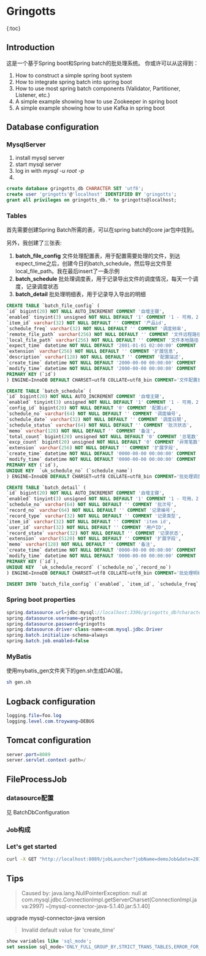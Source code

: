# Gringotts

{:toc}

## Introduction

这是一个基于Spring boot和Spring batch的批处理系统。
你或许可以从这得到：
1. How to construct a simple spring boot system
2. How to integrate spring batch into spring boot
3. How to use most spring batch components (Validator, Partitioner, Listener, etc.)
4. A simple example showing how to use Zookeeper in spring boot
5. A simple example showing how to use Kafka in spring boot

## Database configuration

### MysqlServer

1. install mysql server
2. start mysql server
3. log in with *mysql -u root -p*
4.  
```sql
create database gringotts_db CHARACTER SET 'utf8';
create user 'gringotts'@'localhost' IDENTIFIED BY 'gringotts';
grant all privileges on gringotts_db.* to gringotts@localhost;
```

### Tables

首先需要创建Spring Batch所需的表，可以在spring batch的core jar包中找到。

另外，我创建了三张表:
1. **batch\_file\_config** 文件处理配置表，用于配置需要处理的文件，到达expect\_time之后，创建今日的batch\_schedule，然后导出文件至local\_file\_path。我在最后insert了一条示例
2. **batch\_schedule** 批处理调度表，用于记录导出文件的调度情况，每天一个调度，记录调度状态
3. **batch\_detail** 批处理明细表，用于记录导入导出的明细

```sql
CREATE TABLE `batch_file_config` (
`id` bigint(20) NOT NULL AUTO_INCREMENT COMMENT '自增主键',
`enabled` tinyint(3) unsigned NOT NULL DEFAULT '1' COMMENT '1 - 可用，2 - 不可用',
`item_id` varchar(32) NOT NULL DEFAULT '' COMMENT '产品id',
`schedule_freq` varchar(32) NOT NULL DEFAULT '' COMMENT '调度频率',
`remote_file_path` varchar(256) NOT NULL DEFAULT '' COMMENT '文件远程路径',
`local_file_path` varchar(256) NOT NULL DEFAULT '' COMMENT '文件本地路径',
`expect_time` datetime NOT NULL DEFAULT '2001-01-01 02:00:00' COMMENT '预计处理时间',
`extension` varchar(256) NOT NULL DEFAULT '' COMMENT '扩展信息',
`description` varchar(128) NOT NULL DEFAULT '' COMMENT '配置描述',
`create_time` datetime NOT NULL DEFAULT '2000-00-00 00:00:00' COMMENT '创建时间',
`modify_time` datetime NOT NULL DEFAULT '2000-00-00 00:00:00' COMMENT '修改时间',
PRIMARY KEY (`id`)
) ENGINE=InnoDB DEFAULT CHARSET=utf8 COLLATE=utf8_bin COMMENT='文件配置表';

CREATE TABLE `batch_schedule` (
`id` bigint(20) NOT NULL AUTO_INCREMENT COMMENT '自增主键',
`enabled` tinyint(3) unsigned NOT NULL DEFAULT '1' COMMENT '1 - 可用，2 - 不可用',
`config_id` bigint(20) NOT NULL DEFAULT '0' COMMENT '配置id',
`schedule_no` varchar(64) NOT NULL DEFAULT '' COMMENT '调度编号',
`schedule_date` varchar(32) NOT NULL DEFAULT '' COMMENT '调度日期',
`schedule_status` varchar(64) NOT NULL DEFAULT '' COMMENT '批次状态',
`memo` varchar(128) NOT NULL DEFAULT '' COMMENT '备注',
`total_count` bigint(20) unsigned NOT NULL DEFAULT '0' COMMENT '总笔数',
`excp_count` bigint(20) unsigned NOT NULL DEFAULT '0' COMMENT '异常笔数',
`extension` varchar(256) NOT NULL DEFAULT '' COMMENT '扩展字段',
`create_time` datetime NOT NULL DEFAULT '0000-00-00 00:00:00' COMMENT '创建时间',
`modify_time` datetime NOT NULL DEFAULT '0000-00-00 00:00:00' COMMENT '修改时间',
PRIMARY KEY (`id`),
UNIQUE KEY  `uk_schedule_no` (`schedule_name`)
) ENGINE=InnoDB DEFAULT CHARSET=utf8 COLLATE=utf8_bin COMMENT='批处理调度表';

CREATE TABLE `batch_detail` (
`id` bigint(20) NOT NULL AUTO_INCREMENT COMMENT '自增主键',
`enabled` tinyint(3) unsigned NOT NULL DEFAULT '1' COMMENT '1 - 可用，2 - 不可用',
`schedule_no` varchar(64) NOT NULL DEFAULT '' COMMENT '批次号',
`record_no` varchar(64) NOT NULL DEFAULT '' COMMENT '记录编号',
`record_type` varchar(32) NOT NULL DEFAULT '' COMMENT '记录类型',
`item_id` varchar(32) NOT NULL DEFAULT '' COMMENT 'item id',
`user_id` varchar(32) NOT NULL DEFAULT '' COMMENT '用户ID',
`record_state` varchar(32) NOT NULL DEFAULT '' COMMENT '记录状态',
`extension` varchar(5120) NOT NULL DEFAULT '' COMMENT '扩展字段',
`memo` varchar(128) NOT NULL DEFAULT '' COMMENT '备注',
`create_time` datetime NOT NULL DEFAULT '0000-00-00 00:00:00' COMMENT '创建时间',
`modify_time` datetime NOT NULL DEFAULT '0000-00-00 00:00:00' COMMENT '修改时间',
PRIMARY KEY (`id`),
UNIQUE KEY  `uk_schedule_record` (`schedule_no`,`record_no`)
) ENGINE=InnoDB DEFAULT CHARSET=utf8 COLLATE=utf8_bin COMMENT='批处理明细表';

INSERT INTO `batch_file_config` (`enabled`, `item_id`, `schedule_freq`, `remote_file_path`, `local_file_path`, `expect_time`, `extension`, `description`, `create_time`, `modify_time`) VALUES (1, '11', 'everyday', '', '/Users/troywang/TestSchedule1_YYYYMMDD.txt', '2018-04-02 11:00:00', '', 'TestSchedule1', now(), now);
```



### Spring boot properties

```java
spring.datasource.url=jdbc:mysql://localhost:3306/gringotts_db?characterEncoding=utf8&useUnicode=true&useSSL=false
spring.datasource.username=gringotts
spring.datasource.password=gringotts
spring.datasource.driver-class-name=com.mysql.jdbc.Driver
spring.batch.initialize-schema=always
spring.batch.job.enabled=false
```

### MyBatis

使用mybatis_gen文件夹下的gen.sh生成DAO层。

```bash
sh gen.sh
```


## Logback configuration
```java
logging.file=foo.log
logging.level.com.troywang=DEBUG
```

## Tomcat configuration

```java
server.port=8089
server.servlet.context-path=/
```


## FileProcessJob

### datasource配置
见 BatchDbConfiguration

### Job构成

### Let's get started

```bash
curl -X GET "http://localhost:8089/jobLauncher?jobName=demoJob&date=20180405"
```

## Tips

> Caused by: java.lang.NullPointerException: null
	at com.mysql.jdbc.ConnectionImpl.getServerCharset(ConnectionImpl.java:2997) ~[mysql-connector-java-5.1.40.jar:5.1.40]

upgrade mysql-connector-java version


> Invalid default value for 'create_time'

```sql
show variables like 'sql_mode';
set session sql_mode='ONLY_FULL_GROUP_BY,STRICT_TRANS_TABLES,ERROR_FOR_DIVISION_BY_ZERO,NO_ENGINE_SUBSTITUTION';
```
